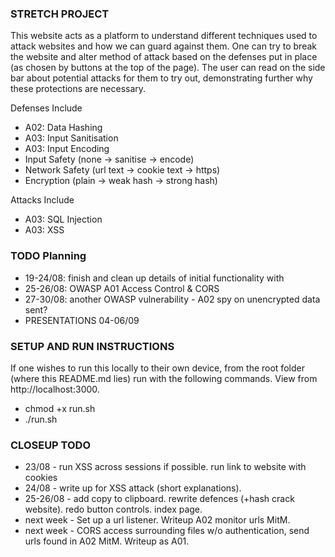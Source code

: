 ### STRETCH PROJECT
This website acts as a platform to understand different techniques used to attack websites and how we can guard against them. One can try to break the website and alter method of attack based on the defenses put in place (as chosen by buttons at the top of the page). The user can read on the side bar about potential attacks for them to try out, demonstrating further why these protections are necessary. 

Defenses Include
- A02: Data Hashing
- A03: Input Sanitisation
- A03: Input Encoding
-   Input Safety (none -> sanitise -> encode)
-   Network Safety (url text -> cookie text -> https)
-   Encryption (plain -> weak hash -> strong hash)

Attacks Include
- A03: SQL Injection
- A03: XSS

### TODO Planning
- 19-24/08: finish and clean up details of initial functionality with 
- 25-26/08: OWASP A01 Access Control & CORS
- 27-30/08: another OWASP vulnerability - A02 spy on unencrypted data sent?
- PRESENTATIONS 04-06/09

### SETUP AND RUN INSTRUCTIONS
If one wishes to run this locally to their own device, from the root folder (where this README.md lies) run with the following commands. View from http://localhost:3000.
- chmod +x run.sh
- ./run.sh

### CLOSEUP TODO
- 23/08 - run XSS across sessions if possible. run link to website with cookies
- 24/08 - write up for XSS attack (short explanations).
- 25-26/08 - add copy to clipboard. rewrite defences (+hash crack website). redo button controls. index page.
- next week - Set up a url listener. Writeup A02 monitor urls MitM.
- next week - CORS access surrounding files w/o authentication, send urls found in A02 MitM. Writeup as A01.
